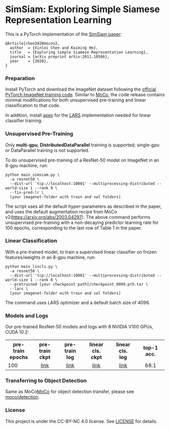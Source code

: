 # SimSiam: Exploring Simple Siamese Representation Learning

This is a PyTorch implementation of the [SimSiam paper](https://arxiv.org/abs/2011.10566):
```
@Article{chen2020mocov2,
  author  = {Xinlei Chen and Kaiming He},
  title   = {Exploring Simple Siamese Representation Learning},
  journal = {arXiv preprint arXiv:2011.10566},
  year    = {2020},
}
```

### Preparation

Install PyTorch and download the ImageNet dataset following the [official PyTorch ImageNet training code](https://github.com/pytorch/examples/tree/master/imagenet). Similar to [MoCo](https://github.com/facebookresearch/moco), the code release contains minimal modifications for both unsupervised pre-training and linear classification to that code. 

In addition, install [apex](https://github.com/NVIDIA/apex) for the [LARS](https://github.com/NVIDIA/apex/blob/master/apex/parallel/LARC.py) implementation needed for linear classifier training.

### Unsupervised Pre-Training

Only **multi-gpu**, **DistributedDataParallel** training is supported; single-gpu or DataParallel training is not supported.

To do unsupervised pre-training of a ResNet-50 model on ImageNet in an 8-gpu machine, run:
```
python main_simsiam.py \
  -a resnet50 \
  --dist-url 'tcp://localhost:10001' --multiprocessing-distributed --world-size 1 --rank 0 \
  --fix-pred-lr \
  [your imagenet-folder with train and val folders]
```
The script uses all the default hyper-parameters as described in the paper, and uses the default augmentation recipe from MoCo v2(https://arxiv.org/abs/2003.04297). The above command performs unsupervised pre-training with a non-decaying predictor learning rate for 100 epochs, corresponding to the last row of Table 1 in the paper. 

### Linear Classification

With a pre-trained model, to train a supervised linear classifier on frozen features/weights in an 8-gpu machine, run:
```
python main_lincls.py \
  -a resnet50 \
  --dist-url 'tcp://localhost:10001' --multiprocessing-distributed --world-size 1 --rank 0 \
  --pretrained [your checkpoint path]/checkpoint_0099.pth.tar \
  --lars \
  [your imagenet-folder with train and val folders]
```

The command uses LARS optimizer and a default batch size of 4096.

### Models and Logs

Our pre-trained ResNet-50 models and logs with 8 NVIDIA V100 GPUs, CUDA 10.2:
<table><tbody>
<!-- START TABLE -->
<!-- TABLE HEADER -->
<th valign="bottom">pre-train<br/>epochs</th>
<th valign="bottom">pre-train<br/>ckpt</th>
<th valign="bottom">pre-train<br/>log</th>
<th valign="bottom">linear cls.<br/>ckpt</th>
<th valign="bottom">linear cls.<br/>log</th>
<th valign="center">top-1 acc.</th>
<!-- TABLE BODY -->
<tr>
<td align="left">100</td>
<td align="center"><a href="https://dl.fbaipublicfiles.com/simsiam/models/100ep/pretrain/checkpoint_0099.pth.tar">link</a></td>
<td align="center"><a href="https://dl.fbaipublicfiles.com/simsiam/logs/100ep/pre-train.log">link</a></td>
<td align="center"><a href="https://dl.fbaipublicfiles.com/simsiam/models/100ep/finetune/model_best.pth.tar">link</a></td>
<td align="center"><a href="https://dl.fbaipublicfiles.com/simsiam/logs/100ep/finetune.log">link</a></td>
<td align="center">68.1</td>
</tr>
</tbody></table>


### Transferring to Object Detection

Same as MoCo[MoCo](https://github.com/facebookresearch/moco) for object detection transfer, please see [moco/detection](https://github.com/facebookresearch/moco/tree/master/detection).


### License

This project is under the CC-BY-NC 4.0 license. See [LICENSE](LICENSE) for details.